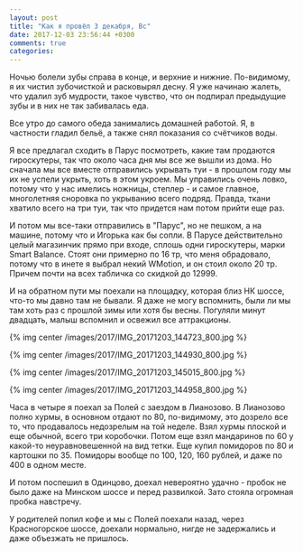```yaml
---
layout: post
title: "Как я провёл 3 декабря, Вс"
date: 2017-12-03 23:56:44 +0300
comments: true
categories: 
---
```

Ночью болели зубы справа в конце, и верхние и нижние. По-видимому, я их чистил зубочисткой и расковырял десну. Я уже начинаю жалеть, что удалил зуб мудрости, такое чувство, что он подпирал предыдущие зубы и в них не так забивалась еда.

Все утро до самого обеда занимались домашней работой. Я, в частности гладил бельё, а также снял показания со счётчиков воды.

Я все предлагал сходить в Парус посмотреть, какие там продаются гироскутеры, так что около часа дня мы все же вышли из дома. Но сначала мы все вместе отправились укрывать туи - в прошлом году мы их не успели укрыть, хоть в этом укроем. Мы управились очень ловко, потому что у нас имелись ножницы, степлер - и самое главное, многолетняя сноровка по укрыванию всего подряд. Правда, ткани хватило всего на три туи, так что придется нам потом прийти еще раз.

И потом мы все-таки отправились в "Парус", но не пешком, а на машине, потому что и Игорька как бы сопли. В Парусе действительно целый магазинчик прямо при входе, сплошь одни гироскутеры, марки Smart Balance. Стоят они примерно по 16 тр, что меня обрадовало, потому что в инете я выбрал некий WMotion, и он стоил около 20 тр. Причем почти на всех табличка со скидкой до 12999.

И на обратном пути мы поехали на площадку, которая близ НК шоссе, что-то мы давно там не бывали. Я даже не могу вспомнить, были ли мы там хоть раз с прошлой зимы или хотя бы весны. Погуляли минут двадцать, малыш вспомнил и освежил все аттракционы.

{% img center /images/2017/IMG_20171203_144723_800.jpg %}

{% img center /images/2017/IMG_20171203_144930_800.jpg %}

{% img center /images/2017/IMG_20171203_145015_800.jpg %}

{% img center /images/2017/IMG_20171203_144958_800.jpg %}

Часа в четыре я поехал за Полей с заездом в Лианозово. В Лианозово полно хурмы, в основном отдают по 80, по-видимому, это дозрело все то, что продавалось недозрелым на той неделе. Взял хурмы плоской и еще обычной, всего три коробочки. Потом еще взял мандаринов по 60 у какой-то неуравновешенной на вид тетки. Еще купил помидоров по 80 и картошки по 35. Помидоры вообще по 100, 120, 160 рублей, и даже по 400 в одном месте.

И потом поспешил в Одинцово, доехал невероятно удачно - пробок не было даже на Минском шоссе и перед развилкой. Зато стояла огромная пробка навстречу.

У родителей попил кофе и мы с Полей поехали назад, через Красногорское шоссе, доехали нормально, нигде не задержались и даже объезжать не пришлось.